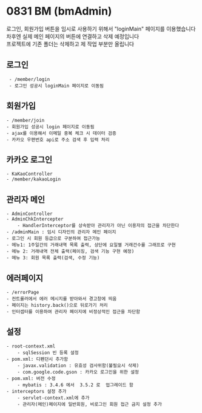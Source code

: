 # 0831 BM (bmAdmin)
로그인, 회원가입 버튼을 임시로 사용하기 위해서 "loginMain" 페이지를 이용했습니다  
차후엔 실제 메인 페이지의 버튼에 연결하고 삭제 예정입니다  
프로젝트에 기존 폴더는 삭제하고 제 작업 부분만 올립니다  
## 로그인  

	 - /member/login  
	 - 로그인 성공시 loginMain 페이지로 이동됨  	
 
## 회원가입  

	- /member/join  
	- 회원가입 성공시 login 페이지로 이동됨  
	- ajax를 이용해서 이메일 중복 체크 시 데이터 검증
	- 카카오 우편번호 api로 주소 검색 후 입력 처리  

## 카카오 로그인

	- KaKaoController  
	- /member/kakaoLogin  

## 관리자 메인
   
     
	- AdminController
	- AdminChkIntercepter
		- HandlerInterceptor를 상속받아 관리자가 아닌 이용자의 접근을 차단한다
	- /adminMain : 임시 디자인의 관리자 메인 페이지
	- 로그인 시 회원 등급으로 구분하여 접근가능  
	- 메뉴1: 1주일간의 거래내역 목록 출력, 상단에 요일별 거래건수를 그래프로 구현
	- 메뉴 2: 거래내역 전체 출력(페이징, 검색 기능 구현 예정)
	- 메뉴 3: 회원 목록 출력(검색, 수정 기능) 
	
## 에러페이지

	- /errorPage
	- 컨트롤러에서 에러 메시지를 받아와서 경고창에 띄움
	- 페이지는 history.back()으로 뒤로가기 처리
	- 인터셉터를 이용하여 관리자 페이지에 비정상적인 접근을 차단함  
  
##  
## 설정
	- root-context.xml 
		- sqlSession 빈 등록 설정
	- pom.xml: 디펜던시 추가함
		- javax.validation : 유효성 검사위함(불필요시 삭제)
		- com.google.code.gson : 카카오 로그인을 위한 설정  
	- pom.xml: 버전 수정
		- mybatis : 3.4.6 에서  3.5.2 로  업그레이드 함   
	- interceptors 설정 추가
		- servlet-context.xml에 추가
		- 관리자(메인)페이지에 일반회원, 비로그인 회원 접근 금지 설정 추가  
